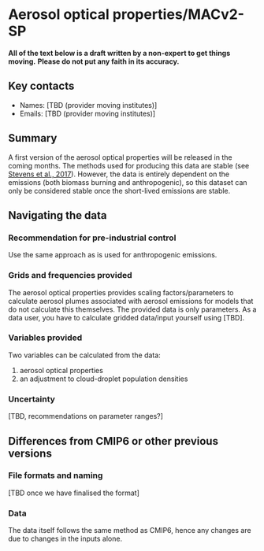 # Aerosol optical properties/MACv2-SP

**All of the text below is a draft written by a non-expert to get things moving.**
**Please do not put any faith in its accuracy.**

## Key contacts

- Names: \[TBD (provider moving institutes)\]
- Emails: \[TBD (provider moving institutes)\]

## Summary

A first version of the aerosol optical properties will be released in the coming months.
The methods used for producing this data are stable 
(see [Stevens et al., 2017](https://gmd.copernicus.org/articles/10/433/2017/)).
However, the data is entirely dependent on the emissions
(both biomass burning and anthropogenic),
so this dataset can only be considered stable once the short-lived emissions are stable.

## Navigating the data

### Recommendation for pre-industrial control

Use the same approach as is used for anthropogenic emissions.

### Grids and frequencies provided

The aerosol optical properties provides scaling factors/parameters 
to calculate aerosol plumes associated with aerosol emissions
for models that do not calculate this themselves.
The provided data is only parameters.
As a data user, you have to calculate gridded data/input yourself using [TBD].

### Variables provided

Two variables can be calculated from the data:

1. aerosol optical properties
1. an adjustment to cloud-droplet population densities

### Uncertainty

[TBD, recommendations on parameter ranges?]

## Differences from CMIP6 or other previous versions

### File formats and naming

[TBD once we have finalised the format]

### Data

The data itself follows the same method as CMIP6,
hence any changes are due to changes in the inputs alone.
